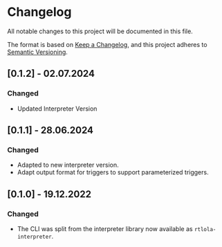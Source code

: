 # Changelog
All notable changes to this project will be documented in this file.

The format is based on [Keep a Changelog](https://keepachangelog.com/en/1.0.0/),
and this project adheres to [Semantic Versioning](https://semver.org/spec/v2.0.0.html).

## [0.1.2] - 02.07.2024

### Changed
- Updated Interpreter Version

## [0.1.1] - 28.06.2024

### Changed
- Adapted to new interpreter version.
- Adapt output format for triggers to support parameterized triggers.

## [0.1.0] - 19.12.2022

### Changed
- The CLI was split from the interpreter library now available as `rtlola-interpreter`.